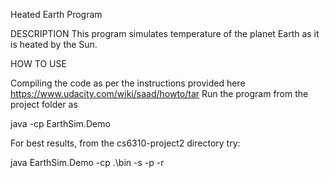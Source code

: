 Heated Earth Program


DESCRIPTION
  This program simulates temperature of the planet Earth as it is heated by the Sun.

HOW TO USE

Compiling the code as per the instructions provided here https://www.udacity.com/wiki/saad/howto/tar 
Run  the program from the project folder as

  java -cp <path to the executable> EarthSim.Demo <options> 

For best results, from the cs6310-project2 directory try:

  java EarthSim.Demo -cp .\bin -s -p -r


